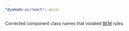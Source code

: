 ```yaml
---
"@yamada-ui/react": major
---
```


Corrected component class names that violated [BEM](https://cssguidelin.es/#bem-like-naming) rules.
